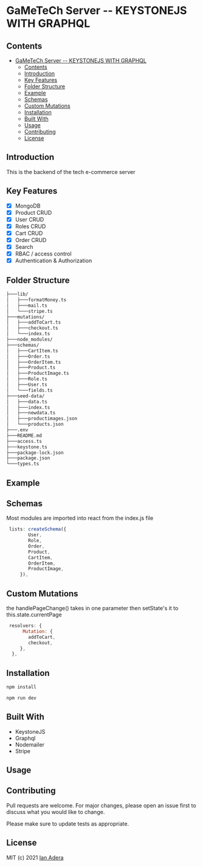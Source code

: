<!---
<h1 align="center">
  <br><a href="https://imgbb.com/"><img src="https://i.ibb.co/kXD9vbw/Tech-IT-Not-official.png" alt="Tech-IT-Not-official" border="0"></a></a>
  <br>
  <p align="center"><a href="https://ibb.co/nrNNrwW"><img src="https://i.ibb.co/PxvvxrS/ff2b00.png" alt="ff2b00" border="0"></a></p>
  <br>
</h1>
-->

# GaMeTeCh Server -- KEYSTONEJS WITH GRAPHQL

## Contents

- [GaMeTeCh Server -- KEYSTONEJS WITH GRAPHQL](#gametech-server----keystonejs-with-graphql)
  - [Contents](#contents)
  - [Introduction](#introduction)
  - [Key Features](#key-features)
  - [Folder Structure](#folder-structure)
  - [Example](#example)
  - [Schemas](#schemas)
  - [Custom Mutations](#custom-mutations)
  - [Installation](#installation)
  - [Built With](#built-with)
  - [Usage](#usage)
  - [Contributing](#contributing)
  - [License](#license)

## Introduction

This is the backend of the tech e-commerce server

## Key Features

- [x] MongoDB
- [x] Product CRUD
- [x] User CRUD
- [x] Roles CRUD
- [x] Cart CRUD
- [x] Order CRUD
- [x] Search
- [x] RBAC / access control
- [x] Authentication & Authorization

## Folder Structure

```bash
├───lib/
│   ├───formatMoney.ts
│   ├───mail.ts
│   └───stripe.ts
├───mutations/
│   ├───addToCart.ts
│   ├───checkout.ts
│   └───index.ts
├───node_modules/
├───schemas/
│   ├───CartItem.ts
│   ├───Order.ts
│   ├───OrderItem.ts
│   ├───Product.ts
│   ├───ProductImage.ts
│   ├───Role.ts
│   ├───User.ts
│   └───fields.ts
├───seed-data/
│   ├───data.ts
│   ├───index.ts
│   ├───newdata.ts
│   ├───productimages.json
│   └───products.json
├───.env
├───README.md
├───access.ts
├───keystone.ts
├───package-lock.json
├───package.json
└───types.ts
```

## Example

## Schemas

Most modules are imported into react from the index.js file

```js
 lists: createSchema({
        User,
        Role,
        Order,
        Product,
        CartItem,
        OrderItem,
        ProductImage,
     }),
```

## Custom Mutations

the handlePageChange() takes in one parameter then setState's it to this.state.currentPage

```js
 resolvers: {
      Mutation: {
        addToCart,
        checkout,
     },
  },
```

## Installation

```bash
npm install

npm run dev
```

## Built With

- KeystoneJS
- Graphql
- Nodemailer
- Stripe

## Usage

## Contributing

Pull requests are welcome. For major changes, please open an issue first to discuss what you would like to change.

Please make sure to update tests as appropriate.

## License

MIT (c) 2021 [Ian Adera](https://github.com/ianodad)
